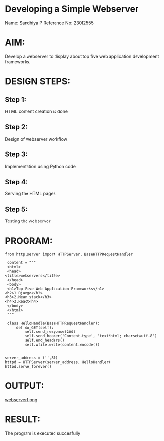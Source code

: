 # Developing a Simple Webserver
Name: Sandhiya P
Reference No: 23012555

# AIM:

Develop a webserver to display about top five web application development frameworks.

# DESIGN STEPS:

## Step 1:

HTML content creation is done

## Step 2:

Design of webserver workflow

## Step 3:

Implementation using Python code

## Step 4:

Serving the HTML pages.

## Step 5:

Testing the webserver
# PROGRAM:
``````
from http.server import HTTPServer, BaseHTTPRequestHandler
 
 content = """
 <html>
 <head>
<title>webservers</title>
 </head>
 <body>
 <h1>Top Five Web Application Frameworks</h1>
<h2>1.Django</h2>
<h3>2.Mean stack</h3>
<h4>3.React<h4>
 </body>
 </html>
 """

 class HelloHandle(BaseHTTPRequestHandler):
     def do_GET(self):
         self.send_response(200)
         self.send_header('Content-type', 'text/html; charset=utf-8')
         self.end_headers()
         self.wfile.write(content.encode())


server_address = ('',80)
httpd = HTTPServer(server_address, HelloHandler)
httpd.serve_forever()
``````
# OUTPUT:

[webserver1 png](https://github.com/Sandhiyapalanivel/Web_server/assets/145743091/706cc4b8-e277-464a-86c5-b8acd17a1aa4)


# RESULT:

The program is executed succesfully
